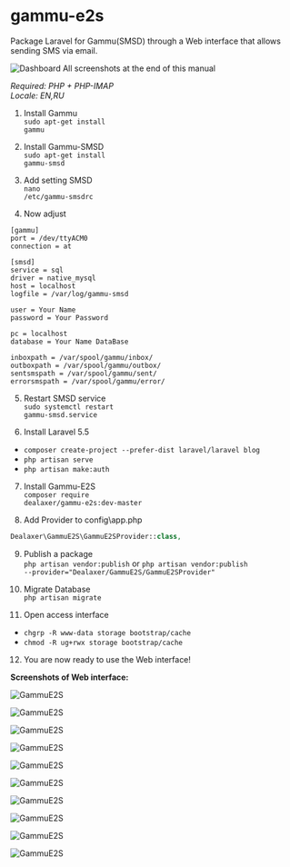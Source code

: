 # gammu-e2s
Package Laravel for Gammu(SMSD) through a Web interface that allows sending SMS via email.

![Dashboard](http://s16.radikal.ru/i190/1711/ce/5cdeb242ff4b.png "Dashboard")
All screenshots at the end of this manual

<i>Required: PHP + PHP-IMAP</i><br>
<i>Locale: EN,RU</i>

1) Install Gammu<br>
<code>sudo apt-get install gammu</code>

2) Install Gammu-SMSD<br>
<code>sudo apt-get install gammu-smsd</code>

3) Add setting SMSD<br>
<code>nano /etc/gammu-smsdrc</code><br>

4) Now adjust<br>
```code
[gammu]
port = /dev/ttyACM0
connection = at

[smsd]
service = sql
driver = native_mysql
host = localhost
logfile = /var/log/gammu-smsd

user = Your Name
password = Your Password

pc = localhost
database = Your Name DataBase

inboxpath = /var/spool/gammu/inbox/
outboxpath = /var/spool/gammu/outbox/
sentsmspath = /var/spool/gammu/sent/
errorsmspath = /var/spool/gammu/error/
```
5) Restart SMSD service<br>
<code>sudo systemctl restart gammu-smsd.service</code>

6) Install Laravel 5.5
<ul>
<li><code>composer create-project --prefer-dist laravel/laravel blog</code></li>
<li><code>php artisan serve</code></li>
<li><code>php artisan make:auth</code></li>
</ul>

7) Install Gammu-E2S<br>
<code>composer require dealaxer/gammu-e2s:dev-master</code>

8) Add Provider to config\app.php<br>
```php
Dealaxer\GammuE2S\GammuE2SProvider::class,
```

9) Publish a package<br>
<code>php artisan vendor:publish</code> or <code>php artisan vendor:publish --provider="Dealaxer/GammuE2S/GammuE2SProvider"</code>

10) Migrate Database<br>
<code>php artisan migrate</code>

11) Open access interface
<ul>
<li><code>chgrp -R www-data storage bootstrap/cache</code></li>
<li><code>chmod -R ug+rwx storage bootstrap/cache</code></li>
</ul>

12) You are now ready to use the Web interface!


**Screenshots of Web interface:**

![GammuE2S](http://s018.radikal.ru/i512/1711/37/c037be18f6ef.png "GammuE2S")

![GammuE2S](http://s41.radikal.ru/i094/1711/02/af1fdce591f1.png "GammuE2S")

![GammuE2S](http://s019.radikal.ru/i631/1711/4d/188f66ed819e.png "GammuE2S")

![GammuE2S](http://s012.radikal.ru/i320/1711/63/eb63e587491a.png "GammuE2S")

![GammuE2S](http://s008.radikal.ru/i303/1711/d7/9dee60f4eff8.png "GammuE2S")

![GammuE2S](http://s019.radikal.ru/i606/1711/2f/ec399b2e0abd.png "GammuE2S")

![GammuE2S](http://s41.radikal.ru/i091/1711/bb/58f79bebc0ca.png "GammuE2S")

![GammuE2S](http://s019.radikal.ru/i629/1711/f0/ebfea55f4f5d.png "GammuE2S")

![GammuE2S](http://s019.radikal.ru/i627/1711/1d/f0ef082b564d.png "GammuE2S")

![GammuE2S](http://s019.radikal.ru/i636/1711/ab/7407f93af231.png "GammuE2S")
